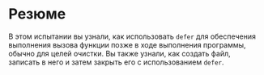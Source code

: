 # Резюме

В этом испытании вы узнали, как использовать `defer` для обеспечения выполнения вызова функции позже в ходе выполнения программы, обычно для целей очистки. Вы также узнали, как создать файл, записать в него и затем закрыть его с использованием `defer`.
